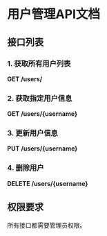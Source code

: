# 用户管理API文档

## 接口列表

### 1. 获取所有用户列表
**GET /users/**

### 2. 获取指定用户信息  
**GET /users/{username}**

### 3. 更新用户信息
**PUT /users/{username}**

### 4. 删除用户
**DELETE /users/{username}**

## 权限要求
所有接口都需要管理员权限。

